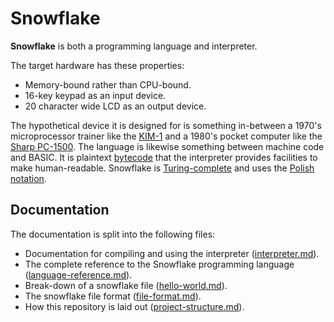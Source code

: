 # Snowflake

**Snowflake** is both a programming language and interpreter.

The target hardware has these properties:

* Memory-bound rather than CPU-bound.
* 16-key keypad as an input device.
* 20 character wide LCD as an output device.

The hypothetical device it is designed for is something in-between a 1970's microprocessor
trainer like the [KIM-1][2] and a 1980's pocket computer like the [Sharp PC-1500][3]. The 
language is likewise something between machine code and BASIC. It is plaintext [bytecode][4] 
that the interpreter provides facilities to make human-readable. Snowflake is 
[Turing-complete][5] and uses the [Polish notation][6].

## Documentation

The documentation is split into the following files:

* Documentation for compiling and using the interpreter ([interpreter.md][9]).
* The complete reference to the Snowflake programming language ([language-reference.md][7]).
* Break-down of a snowflake file ([hello-world.md][8]).
* The snowflake file format ([file-format.md][11]).
* How this repository is laid out ([project-structure.md][10]).

[1]: https://en.wikipedia.org/wiki/E.161
[2]: https://en.wikipedia.org/wiki/KIM-1
[3]: https://en.wikipedia.org/wiki/Sharp_PC-1500
[4]: https://en.wikipedia.org/wiki/Bytecode
[5]: https://en.wikipedia.org/wiki/Turing_completeness
[6]: https://en.wikipedia.org/wiki/Polish_notation
[7]: language-reference.md
[8]: hello-world.md
[9]: interpreter.md
[10]: project-structure.md
[11]: file-format.md
